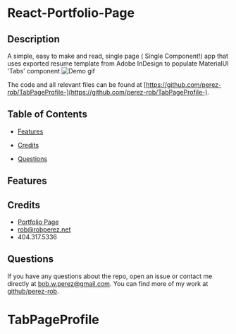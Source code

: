 # React-Portfolio-Page

## Description

A simple, easy to make and read, single page ( Single Component!) app that uses exported resume template from Adobe InDesign to populate MaterialUI 'Tabs' component
![Demo gif](./demo.gif)

The code and all relevant files can be found at [https://github.com/perez-rob/TabPageProfile-](https://github.com/perez-rob/TabPageProfile-).


## Table of Contents

- [Features](#features)

- [Credits](#credits)

- [Questions](#questions)

## Features



## Credits

- [Portfolio Page](https://www.robperez.net)
- rob@robperez.net
- 404.317.5336

## Questions

If you have any questions about the repo, open an issue or contact me directly at bob.w.perez@gmail.com. You can find more of my work at [github/perez-rob](https://github.com/perez-rob).
# TabPageProfile

